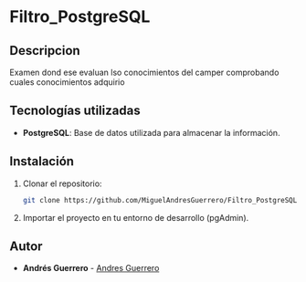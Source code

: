 # Filtro_PostgreSQL

## Descripcion
Examen dond ese evaluan lso conocimientos del camper comprobando cuales conocimientos adquirio

## Tecnologías utilizadas

- **PostgreSQL**: Base de datos utilizada para almacenar la información.

## Instalación

1. Clonar el repositorio:
    ```bash
    git clone https://github.com/MiguelAndresGuerrero/Filtro_PostgreSQL.git
    ```
2. Importar el proyecto en tu entorno de desarrollo (pgAdmin).

## Autor

- **Andrés Guerrero** - [Andres Guerrero](https://github.com/AndresGuerrero)
